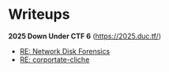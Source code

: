 # Writeups

**2025 Down Under CTF 6** (https://2025.duc.tf/)
- [RE: Network Disk Forensics](2025-DUCTF/RE_Network_Disk_Forensics.md)
- [RE: corportate-cliche](2025-DUCTF/RE_corporate-cliche.md)

